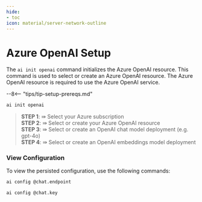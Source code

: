 ```yaml
---
hide:
- toc
icon: material/server-network-outline
---
```


# Azure OpenAI Setup

The `ai init openai` command initializes the Azure OpenAI resource. This command is used to select or create an Azure OpenAI resource. The Azure OpenAI resource is required to use the Azure OpenAI service.

--8<-- "tips/tip-setup-prereqs.md"

```bash title="Select or create Azure OpenAI resource"
ai init openai
```

> **STEP 1**: ⇛ Select your Azure subscription  
> **STEP 2**: ⇛ Select or create your Azure OpenAI resource  
> **STEP 3**: ⇛ Select or create an OpenAI chat model deployment (e.g. gpt-4o)  
> **STEP 4**: ⇛ Select or create an OpenAI embeddings model deployment  

### View Configuration

To view the persisted configuration, use the following commands:

```bash title="Get chat endpoint"
ai config @chat.endpoint
```

```bash title="Get chat key"
ai config @chat.key
```
